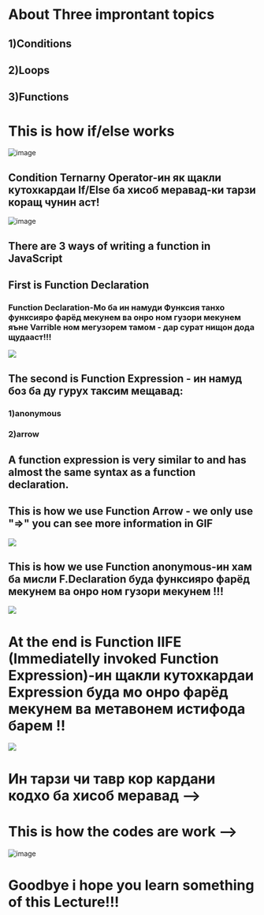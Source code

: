 # About Three improntant topics
## 1)Conditions
## 2)Loops
## 3)Functions
# This is how if/else works
![image](https://github.com/yusufjannn/Lecture.2/assets/171818496/271c2736-546f-4309-9f0d-6ae5b097fb17)
## Condition Ternarny Operator-ин як щакли кутохкардаи If/Else ба хисоб меравад-ки тарзи коращ чунин аст!
![image](https://github.com/yusufjannn/Lecture.2/assets/171818496/714db901-29b7-4d7c-a2cc-b4ca84c04ebc)
## There are 3 ways of writing a function in JavaScript
## First is Function Declaration
### Function Declaration-Мо ба ин намуди Функсия танхо функсияро фарёд мекунем ва онро ном гузори мекунем яъне Varrible ном мегузорем тамом - дар сурат нищон дода щудааст!!!
![]( https://i.imgur.com/bmkgMHb.gif)
## The second is Function Expression - ин намуд боз ба ду гурух таксим мещавад:
### 1)anonymous 
### 2)arrow
## A function expression is very similar to and has almost the same syntax as a function declaration.
## This is how we use Function Arrow - we only use "=>" you can see more information in GIF
![](https://res.cloudinary.com/practicaldev/image/fetch/s--7iDMD9Wd--/c_limit%2Cf_auto%2Cfl_progressive%2Cq_66%2Cw_880/https://dev-to-uploads.s3.amazonaws.com/i/bt2uw1nx2qgo1ro2akty.gif)
## This is how we use Function anonymous-ин хам ба мисли F.Declaration буда функсияро фарёд мекунем ва онро ном гузори мекунем !!!
![](https://cdn.hashnode.com/res/hashnode/image/upload/v1620879089779/_yuMWLuic.gif?auto=format,compress&gif-q=60&format=webm)
# At the end is Function IIFE (Immediatelly invoked Function Expression)-ин щакли кутохкардаи Expression буда мо онро фарёд мекунем ва метавонем истифода барем !!
![](https://sarifulislam.com/wp-content/uploads/2018/10/iife2.png) 
# Ин тарзи чи тавр кор кардани кодхо ба хисоб меравад -->
# This is how the codes are work -->
![image](https://github.com/yusufjannn/Lecture.2/assets/171818496/95adb914-1314-46ae-983c-ea6195c03578)
# Goodbye i hope you learn something of this Lecture!!!

